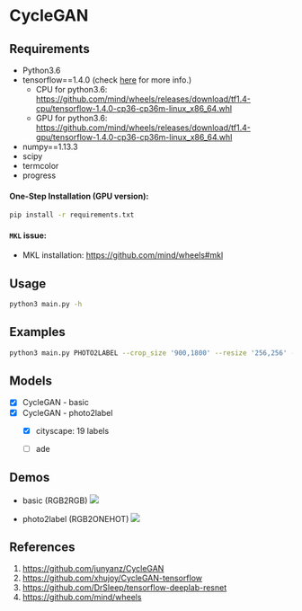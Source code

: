 # CycleGAN

## Requirements

* Python3.6
* tensorflow==1.4.0 (check [here](https://github.com/mind/wheels#versions) for more info.)
    * CPU for python3.6: https://github.com/mind/wheels/releases/download/tf1.4-cpu/tensorflow-1.4.0-cp36-cp36m-linux_x86_64.whl
    * GPU for python3.6: https://github.com/mind/wheels/releases/download/tf1.4-gpu/tensorflow-1.4.0-cp36-cp36m-linux_x86_64.whl
* numpy==1.13.3
* scipy
* termcolor
* progress

#### One-Step Installation (GPU version):

```sh
pip install -r requirements.txt
```

#### `MKL` issue:

* MKL installation: https://github.com/mind/wheels#mkl



## Usage

```sh
python3 main.py -h
```



## Examples

```sh
python3 main.py PHOTO2LABEL --crop_size '900,1800' --resize '256,256' --random_scale False --gpus 1
```



## Models

- [x] CycleGAN - basic
- [x] CycleGAN - photo2label
    - [x] cityscape: 19 labels
    - [ ] ade


## Demos

* basic (RGB2RGB)
    ![](../DEMO/demo-rgb2rgb_fullview.png)

* photo2label (RGB2ONEHOT)
    ![](../DEMO/demo-photo2label_fullview.png)

## References

1. https://github.com/junyanz/CycleGAN
2. https://github.com/xhujoy/CycleGAN-tensorflow
3. https://github.com/DrSleep/tensorflow-deeplab-resnet
4. https://github.com/mind/wheels
